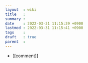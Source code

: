 ```yaml
---
layout  : wiki
title   : 
summary : 
date    : 2022-03-31 11:15:39 +0900
lastmod : 2022-03-31 11:15:41 +0900
tags    : 
draft   : true
parent  : 
---
```


 * [[comment]]
